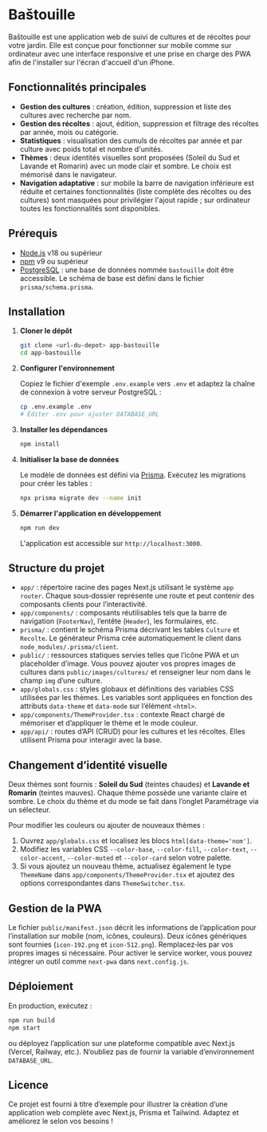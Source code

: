 # Baštouille

Baštouille est une application web de suivi de cultures et de récoltes pour votre jardin. Elle est conçue pour fonctionner sur mobile comme sur ordinateur avec une interface responsive et une prise en charge des PWA afin de l'installer sur l'écran d'accueil d'un iPhone.

## Fonctionnalités principales

- **Gestion des cultures** : création, édition, suppression et liste des cultures avec recherche par nom.
- **Gestion des récoltes** : ajout, édition, suppression et filtrage des récoltes par année, mois ou catégorie.
- **Statistiques** : visualisation des cumuls de récoltes par année et par culture avec poids total et nombre d'unités.
- **Thèmes** : deux identités visuelles sont proposées (Soleil du Sud et Lavande et Romarin) avec un mode clair et sombre. Le choix est mémorisé dans le navigateur.
- **Navigation adaptative** : sur mobile la barre de navigation inférieure est réduite et certaines fonctionnalités (liste complète des récoltes ou des cultures) sont masquées pour privilégier l'ajout rapide ; sur ordinateur toutes les fonctionnalités sont disponibles.

## Prérequis

- [Node.js](https://nodejs.org/) v18 ou supérieur
- [npm](https://www.npmjs.com/) v9 ou supérieur
- [PostgreSQL](https://www.postgresql.org/) : une base de données nommée `bastouille` doit être accessible. Le schéma de base est défini dans le fichier `prisma/schema.prisma`.

## Installation

1. **Cloner le dépôt**

   ```bash
   git clone <url-du-depot> app-bastouille
   cd app-bastouille
   ```

2. **Configurer l'environnement**

   Copiez le fichier d'exemple `.env.example` vers `.env` et adaptez la chaîne de connexion à votre serveur PostgreSQL :

   ```bash
   cp .env.example .env
   # Éditer .env pour ajuster DATABASE_URL
   ```

3. **Installer les dépendances**

   ```bash
   npm install
   ```

4. **Initialiser la base de données**

   Le modèle de données est défini via [Prisma](https://www.prisma.io/). Exécutez les migrations pour créer les tables :

   ```bash
   npx prisma migrate dev --name init
   ```

5. **Démarrer l'application en développement**

   ```bash
   npm run dev
   ```

   L'application est accessible sur `http://localhost:3000`.

## Structure du projet

- `app/` : répertoire racine des pages Next.js utilisant le système `app router`. Chaque sous‐dossier représente une route et peut contenir des composants clients pour l’interactivité.
- `app/components/` : composants réutilisables tels que la barre de navigation (`FooterNav`), l’entête (`Header`), les formulaires, etc.
- `prisma/` : contient le schéma Prisma décrivant les tables `Culture` et `Recolte`. Le générateur Prisma crée automatiquement le client dans `node_modules/.prisma/client`.
- `public/` : ressources statiques servies telles que l’icône PWA et un placeholder d’image. Vous pouvez ajouter vos propres images de cultures dans `public/images/cultures/` et renseigner leur nom dans le champ `img` d’une culture.
- `app/globals.css` : styles globaux et définitions des variables CSS utilisées par les thèmes. Les variables sont appliquées en fonction des attributs `data-theme` et `data-mode` sur l’élément `<html>`.
- `app/components/ThemeProvider.tsx` : contexte React chargé de mémoriser et d’appliquer le thème et le mode couleur.
- `app/api/` : routes d’API (CRUD) pour les cultures et les récoltes. Elles utilisent Prisma pour interagir avec la base.

## Changement d’identité visuelle

Deux thèmes sont fournis : **Soleil du Sud** (teintes chaudes) et **Lavande et Romarin** (teintes mauves). Chaque thème possède une variante claire et sombre. Le choix du thème et du mode se fait dans l’onglet Paramétrage via un sélecteur.

Pour modifier les couleurs ou ajouter de nouveaux thèmes :

1. Ouvrez `app/globals.css` et localisez les blocs `html[data-theme='nom']`.
2. Modifiez les variables CSS `--color-base`, `--color-fill`, `--color-text`, `--color-accent`, `--color-muted` et `--color-card` selon votre palette.
3. Si vous ajoutez un nouveau thème, actualisez également le type `ThemeName` dans `app/components/ThemeProvider.tsx` et ajoutez des options correspondantes dans `ThemeSwitcher.tsx`.

## Gestion de la PWA

Le fichier `public/manifest.json` décrit les informations de l’application pour l’installation sur mobile (nom, icônes, couleurs). Deux icônes génériques sont fournies (`icon-192.png` et `icon-512.png`). Remplacez‐les par vos propres images si nécessaire. Pour activer le service worker, vous pouvez intégrer un outil comme `next-pwa` dans `next.config.js`.

## Déploiement

En production, exécutez :

```bash
npm run build
npm start
```

ou déployez l’application sur une plateforme compatible avec Next.js (Vercel, Railway, etc.). N’oubliez pas de fournir la variable d’environnement `DATABASE_URL`.

## Licence

Ce projet est fourni à titre d’exemple pour illustrer la création d’une application web complète avec Next.js, Prisma et Tailwind. Adaptez et améliorez le selon vos besoins !